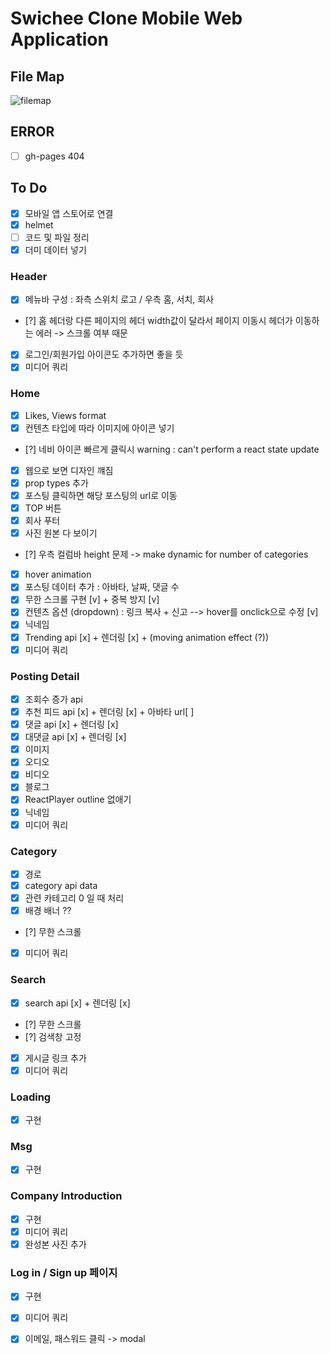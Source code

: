 # Swichee Clone Mobile Web Application

## File Map

![filemap](src/Assets/filemap.jpg)

## ERROR

- [ ] gh-pages 404

## To Do

- [x] 모바일 앱 스토어로 연결
- [x] helmet
- [ ] 코드 및 파일 정리
- [x] 더미 데이터 넣기

### Header

- [x] 메뉴바 구성 : 좌측 스위치 로고 / 우측 홈, 서치, 회사
- [?] 홈 헤더랑 다른 페이지의 헤더 width값이 달라서 페이지 이동시 헤더가 이동하는 에러 -> 스크롤 여부 때문
- [x] 로그인/회원가입 아이콘도 추가하면 좋을 듯
- [x] 미디어 쿼리

### Home

- [x] Likes, Views format
- [x] 컨텐츠 타입에 따라 이미지에 아이콘 넣기
- [?] 네비 아이콘 빠르게 클릭시 warning : can't perform a react state update
- [x] 웹으로 보면 디자인 꺠짐
- [x] prop types 추가
- [x] 포스팅 클릭하면 해당 포스팅의 url로 이동
- [x] TOP 버튼
- [x] 회사 푸터
- [x] 사진 원본 다 보이기
- [?] 우측 컬럼바 height 문제 -> make dynamic for number of categories
- [x] hover animation
- [x] 포스팅 데이터 추가 : 아바타, 날짜, 댓글 수
- [x] 무한 스크롤 구현 [v] + 중복 방지 [v]
- [x] 컨텐츠 옵션 (dropdown) : 링크 복사 + 신고 --> hover를 onclick으로 수정 [v]
- [x] 닉네임
- [x] Trending api [x] + 렌더링 [x] + (moving animation effect (?))
- [x] 미디어 쿼리

### Posting Detail

- [x] 조회수 증가 api
- [x] 추천 피드 api [x] + 렌더링 [x] + 아바타 url[ ]
- [x] 댓글 api [x] + 렌더링 [x]
- [x] 대댓글 api [x] + 렌더링 [x]
- [x] 이미지
- [x] 오디오
- [x] 비디오
- [x] 블로그
- [x] ReactPlayer outline 없애기
- [x] 닉네임
- [x] 미디어 쿼리

### Category

- [x] 경로
- [x] category api data
- [x] 관련 카테고리 0 일 때 처리
- [x] 배경 배너 ??
- [?] 무한 스크롤
- [x] 미디어 쿼리

### Search

- [x] search api [x] + 렌더링 [x]
- [?] 무한 스크롤
- [?] 검색창 고정
- [x] 게시글 링크 추가
- [x] 미디어 쿼리

### Loading

- [x] 구현

### Msg

- [x] 구현

### Company Introduction

- [x] 구현
- [x] 미디어 쿼리
- [x] 완성본 사진 추가

### Log in / Sign up 페이지

- [x] 구현
- [x] 미디어 쿼리
- [x] 이메일, 패스워드 클릭 -> modal

